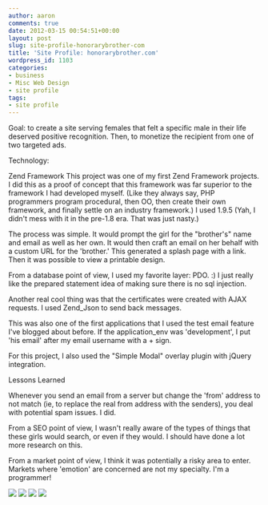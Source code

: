```yaml
---
author: aaron
comments: true
date: 2012-03-15 00:54:51+00:00
layout: post
slug: site-profile-honorarybrother-com
title: 'Site Profile: honorarybrother.com'
wordpress_id: 1103
categories:
- business
- Misc Web Design
- site profile
tags:
- site profile
---
```


Goal: to create a site serving females that felt a specific male in their life deserved positive recognition.  Then, to monetize the recipient from one of two targeted ads.

Technology:

Zend Framework
This project was one of my first Zend Framework projects.  I did this as a proof of concept that this framework was far superior to the framework I had developed myself.  (Like they always say, PHP programmers program procedural, then OO, then create their own framework, and finally settle on an industry framework.)  I used 1.9.5 (Yah, I didn't mess with it in the pre-1.8 era.   That was just nasty.)

The process was simple.  It would prompt the girl for the "brother's" name and email as well as her own.  It would then craft an email on her behalf with a custom URL for the 'brother.'  This generated a splash page with a link.  Then it was possible to view a printable design.

From a database point of view, I used my favorite layer: PDO. :)  I just really like the prepared statement idea of making sure there is no sql injection.

Another real cool thing was that the certificates were created with AJAX requests.  I used Zend_Json to send back messages.

This was also one of the first applications that I used the test email feature I've blogged about before.  If the application_env was 'development', I put 'his email' after my email username with a + sign.

For this project, I also used the "Simple Modal" overlay plugin with jQuery integration.

Lessons Learned

Whenever you send an email from a server but change the 'from' address to not match (ie, to replace the real from address with the senders), you deal with potential spam issues.  I did.

From a SEO point of view, I wasn't really aware of the types of things that these girls would search, or even if they would.  I should have done a lot more research on this.

From a market point of view, I think it was potentially a risky area to enter.  Markets where 'emotion' are concerned are not my specialty.  I'm a programmer!

[![](http://aaronsaray.com/wp-content/uploads/2012/03/Screenshot-at-2012-03-14-185705-150x150.png)](http://aaronsaray.com/wp-content/uploads/2012/03/Screenshot-at-2012-03-14-185705.png)
[![](http://aaronsaray.com/wp-content/uploads/2012/03/Screenshot-at-2012-03-14-185713-150x150.png)](http://aaronsaray.com/wp-content/uploads/2012/03/Screenshot-at-2012-03-14-185713.png)
[![](http://aaronsaray.com/wp-content/uploads/2012/03/Screenshot-at-2012-03-14-185842-150x150.png)](http://aaronsaray.com/wp-content/uploads/2012/03/Screenshot-at-2012-03-14-185842.png)
[![](http://aaronsaray.com/wp-content/uploads/2012/03/Screenshot-at-2012-03-14-190442-150x150.png)](http://aaronsaray.com/wp-content/uploads/2012/03/Screenshot-at-2012-03-14-190442.png)
